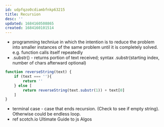 ```yaml
---
id: udpfqzo0cdiambfnkp63215
title: Recursion
desc: ''
updated: 1684160508865
created: 1684160101514
---
```

- programming techniue in which the intention is to reduce the problem into smaller instances of the same problem until it is completely solved. e.g. function calls itself repeatedly
- .substr() - returns portion of text received;
    syntax .substr(starting index, number of chars afterward optional)

``` javascript
function reverseString(text) {
    if (text === ''){
        return ''
    } else [
        return reverseString(text.substr(1)) + text[0]
    ]
}
```
- terminal case - case that ends recursion. (Check to see if empty string). Otherwise could be endless loop.
- ref scotch.io Ultimate Guide to js Algos
